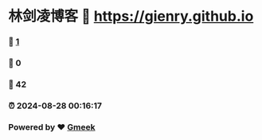 # 林剑凌博客 :link: https://gienry.github.io 
### :page_facing_up: [1](https://gienry.github.io/tag.html) 
### :speech_balloon: 0 
### :hibiscus: 42 
### :alarm_clock: 2024-08-28 00:16:17 
### Powered by :heart: [Gmeek](https://github.com/Meekdai/Gmeek)
